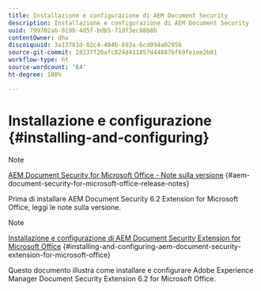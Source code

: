 ```yaml
---
title: Installazione e configurazione di AEM Document Security
description: Installazione e configurazione di AEM Document Security
uuid: 799702ab-019b-4d5f-bdb5-71df3ec88b8b
contentOwner: dhv
discoiquuid: 3a13781d-02c4-404b-893a-6cd094a0295b
source-git-commit: 28137f26afc024d411857d44887bf69fe1ee2b81
workflow-type: ht
source-wordcount: '64'
ht-degree: 100%

---
```



# Installazione e configurazione {#installing-and-configuring}

>[!NOTE]
>
>[AEM Document Security for Microsoft Office - Note sulla versione](../document-security-extension-release-notes.md) {#aem-document-security-for-microsoft-office-release-notes}
>
>Prima di installare AEM Document Security 6.2 Extension for Microsoft Office, leggi le note sulla versione.

>[!NOTE]
>
>[Installazione e configurazione di AEM Document Security Extension for Microsoft Office](../installing-configuring-aemdsext.md) {#installing-and-configuring-aem-document-security-extension-for-microsoft-office}
>
>Questo documento illustra come installare e configurare Adobe Experience Manager Document Security Extension 6.2 for Microsoft Office.

